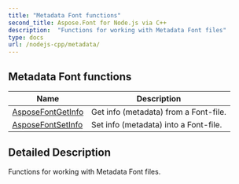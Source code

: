 ```yaml
---
title: "Metadata Font functions"
second_title: Aspose.Font for Node.js via C++
description:  "Functions for working with Metadata Font files"
type: docs
url: /nodejs-cpp/metadata/
---
```


## Metadata Font functions

|      Name      |  Description   |
| -------------- | -------------- |
| [AsposeFontGetInfo](./asposefontgetinfo/) | Get info (metadata) from a Font-file. |
| [AsposeFontSetInfo](./asposefontsetinfo/) | Set info (metadata) into a Font-file. |

## Detailed Description

Functions for working with Metadata Font files.

